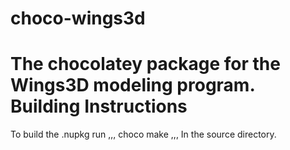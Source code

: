 # choco-wings3d
The chocolatey package for the Wings3D modeling program.
Building Instructions
=====================
To build the .nupkg run
,,,
choco make
,,,
In the source directory.

